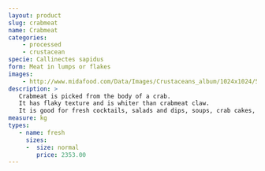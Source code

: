 ```yaml
---
layout: product
slug: crabmeat
name: Crabmeat
categories:
    - processed
    - crustacean
specie: Callinectes sapidus
form: Meat in lumps or flakes
images:
    - http://www.midafood.com/Data/Images/Crustaceans_album/1024x1024/54acdd81e4f6c101.jpg
description: >
   Crabmeat is picked from the body of a crab.
   It has flaky texture and is whiter than crabmeat claw.
   It is good for fresh cocktails, salads and dips, soups, crab cakes, and pastas.
measure: kg
types:
   - name: fresh
     sizes:
     -  size: normal
        price: 2353.00
---
```

